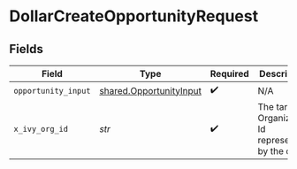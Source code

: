 # DollarCreateOpportunityRequest


## Fields

| Field                                                              | Type                                                               | Required                                                           | Description                                                        |
| ------------------------------------------------------------------ | ------------------------------------------------------------------ | ------------------------------------------------------------------ | ------------------------------------------------------------------ |
| `opportunity_input`                                                | [shared.OpportunityInput](../../models/shared/opportunityinput.md) | :heavy_check_mark:                                                 | N/A                                                                |
| `x_ivy_org_id`                                                     | *str*                                                              | :heavy_check_mark:                                                 | The target Organization Id represented by the caller               |
